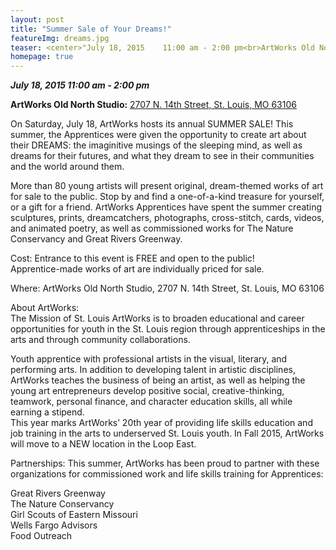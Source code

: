 ```yaml
---
layout: post
title: "Summer Sale of Your Dreams!"
featureImg: dreams.jpg
teaser: <center>"July 18, 2015    11:00 am - 2:00 pm<br>ArtWorks Old North Studio<br>2707 N. 14th Street, St. Louis, MO 63106"</center>
homepage: true
---
```

_**July 18, 2015 11:00 am - 2:00 pm**_

**ArtWorks Old North Studio:** [2707 N. 14th Street, St. Louis, MO 63106](https://www.google.com/maps/place/2707+N+14th+St,+Fourteenth+Street+Mall,+St+Louis,+MO+63106/@38.650735,-90.19741,3a,75y,240h,90t/data=!3m7!1e1!3m5!1szP5YuTXdBdbd2qrBBSTuEw!2e0!6s%2F%2Fgeo0.ggpht.com%2Fcbk%3Fcb_client%3Dmaps_sv.tactile%26output%3Dthumbnail%26thumb%3D2%26panoid%3DzP5YuTXdBdbd2qrBBSTuEw%26w%3D374%26h%3D75%26yaw%3D240%26pitch%3D0%26thumbfov%3D120%26ll%3D38.650735,-90.197410!7i13312!8i6656!4m2!3m1!1s0x87d8b332f395e2df:0x4c723e631c3f5077!6m1!1e1)

On Saturday, July 18, ArtWorks hosts its annual SUMMER SALE! This summer, the Apprentices were given the opportunity to create art about their DREAMS: the imaginitive musings of the sleeping mind, as well as dreams for their futures, and what they dream to see in their communities and the world around them.

More than 80 young artists will present original, dream-themed works of art for sale to the public. Stop by and find a one-of-a-kind treasure for yourself, or a gift for a friend. ArtWorks Apprentices have spent the summer creating sculptures, prints, dreamcatchers, photographs, cross-stitch, cards, videos, and animated poetry, as well as commissioned works for The Nature Conservancy and Great Rivers Greenway.

Cost: Entrance to this event is FREE and open to the public!  
Apprentice-made works of art are individually priced for sale.

Where: ArtWorks Old North Studio, 2707 N. 14th Street, St. Louis, MO 63106

About ArtWorks:  
The Mission of St. Louis ArtWorks is to broaden educational and career opportunities for youth in the St. Louis region through apprenticeships in the arts and through community collaborations.

Youth apprentice with professional artists in the visual, literary, and performing arts. In addition to developing talent in artistic disciplines, ArtWorks teaches the business of being an artist, as well as helping the young art entrepreneurs develop positive social, creative-thinking, teamwork, personal finance, and character education skills, all while earning a stipend.  
This year marks ArtWorks&rsquo; 20th year of providing life skills education and job training in the arts to underserved St. Louis youth. In Fall 2015, ArtWorks will move to a NEW location in the Loop East.

Partnerships: This summer, ArtWorks has been proud to partner with these organizations for commissioned work and life skills training for Apprentices:

Great Rivers Greenway  
The Nature Conservancy  
Girl Scouts of Eastern Missouri  
Wells Fargo Advisors  
Food Outreach